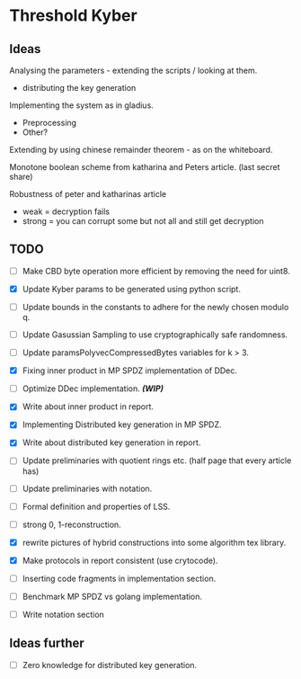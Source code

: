 # Threshold Kyber


## Ideas
Analysing the parameters - extending the scripts / looking at them. 
- distributing the key generation 

Implementing the system as in gladius.
- Preprocessing
- Other?

Extending by using chinese remainder theorem - as on the whiteboard.

Monotone boolean scheme from katharina and Peters article. (last secret share)

Robustness of peter and katharinas article
- weak = decryption fails
- strong = you can corrupt some but not all and still get decryption


## TODO
- [ ] Make CBD byte operation more efficient by removing the need for uint8.
- [x] Update Kyber params to be generated using python script.
- [ ] Update bounds in the constants to adhere for the newly chosen modulo q.
- [ ] Update Gasussian Sampling to use cryptographically safe randomness.
- [ ] Update paramsPolyvecCompressedBytes variables for k > 3.
- [x] Fixing inner product in MP SPDZ implementation of DDec.
- [ ] Optimize DDec implementation.                                                            ***(WIP)***
- [x] Write about inner product in report.
- [x] Implementing Distributed key generation in MP SPDZ.
- [x] Write about distributed key generation in report.
- [ ] Update preliminaries with quotient rings etc. (half page that every article has)
- [ ] Update preliminaries with notation.
- [ ] Formal definition and properties of LSS.
- [ ] strong 0, 1-reconstruction.
- [x] rewrite pictures of hybrid constructions into some algorithm tex library.
- [x] Make protocols in report consistent (use crytocode).
- [ ] Inserting code fragments in implementation section.
- [ ] Benchmark MP SPDZ vs golang implementation.
- [ ] Write notation section


## Ideas further
- [ ] Zero knowledge for distributed key generation.

